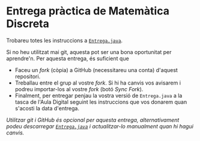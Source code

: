 # Entrega pràctica de Matemàtica Discreta

Trobareu totes les instruccions a [`Entrega.java`](Entrega.java).

Si no heu utilitzat mai git, aquesta pot ser una bona oportunitat per
aprendre'n. Per aquesta entrega, és suficient que

- Faceu un _fork_ (còpia) a GitHub (necessitareu una conta) d'aquest
  repositori.
- Treballau entre el grup al vostre _fork_. Si hi ha canvis vos avisarem i
  podreu importar-los al vostre _fork_ (botó _Sync Fork_).
- Finalment, per entregar penjau la vostra versió de `Entrega.java` a la tasca
  de l'Aula Digital seguint les instruccions que vos donarem quan s'acosti la
  data d'entrega.

_Utilitzar git i GitHub és opcional per aquesta entrega, alternativament podeu
descarregar [`Entrega.java`](Entrega.java) i actualitzar-lo manualment quan hi
hagui canvis._
